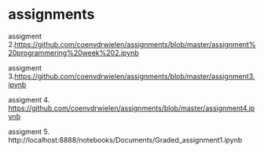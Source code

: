 # assignments

assigment 2.https://github.com/coenvdrwielen/assignments/blob/master/assignment%20programmering%20week%202.ipynb

assigment 3.https://github.com/coenvdrwielen/assignments/blob/master/assignment3.ipynb

assigment 4. https://github.com/coenvdrwielen/assignments/blob/master/assignment4.ipynb

assigment 5. http://localhost:8888/notebooks/Documents/Graded_assignment1.ipynb
